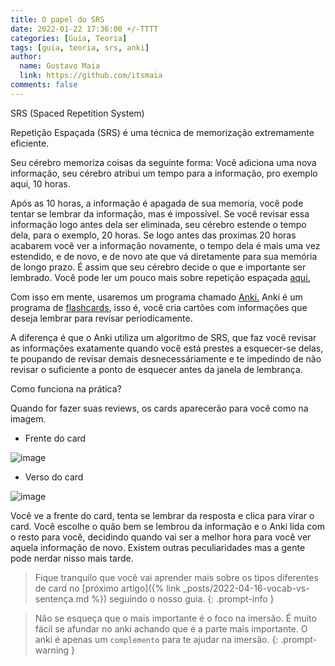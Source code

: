 ```yaml
---
title: O papel do SRS
date: 2022-01-22 17:36:00 +/-TTTT
categories: [Guia, Teoria]
tags: [guia, teoria, srs, anki]
author:
  name: Gustavo Maia
  link: https://github.com/itsmaia
comments: false
---
```


SRS (Spaced Repetition System)

Repetição Espaçada (SRS) é uma técnica de memorização extremamente eficiente.

Seu cérebro memoriza coisas da seguinte forma: Você adiciona uma nova informação, seu cérebro atribui um tempo para a informação, pro exemplo aqui, 10 horas.

Após as 10 horas, a informação é apagada de sua memoria, você pode tentar se lembrar da informação, mas é impossivel. Se você revisar essa informação logo antes dela ser eliminada, seu cérebro estende o tempo dela, para o exemplo, 20 horas. Se logo antes das proximas 20 horas acabarem você ver a informação novamente, o tempo dela é mais uma vez estendido, e de novo, e de novo ate que vá diretamente para sua memória de longo prazo. É assim que seu cérebro decide o que e importante ser lembrado. Você pode ler um pouco mais sobre repetição espaçada [aqui.](https://en.wikipedia.org/wiki/Spaced_repetition)

Com isso em mente, usaremos um programa chamado [Anki.](https://apps.ankiweb.net/) Anki é um programa de [flashcards](https://en.wikipedia.org/wiki/Flashcard), isso é, você cria cartões com informações que deseja lembrar para revisar periodicamente.

A diferença é que o Anki utiliza um algoritmo de SRS, que faz você revisar as informações exatamente quando você está prestes a esquecer-se delas, te poupando de revisar demais desnecessáriamente e te impedindo de não revisar o suficiente a ponto de esquecer antes da janela de lembrança.

Como funciona na prática?

Quando for fazer suas reviews, os cards aparecerão para você como na imagem.

* Frente do card

![image](https://user-images.githubusercontent.com/19489884/150617911-1a049065-018d-46f9-9fd6-3f91b43ef2db.png)

* Verso do card

![image](https://user-images.githubusercontent.com/19489884/150617934-bb390e8e-5745-4575-93e7-63081bcf52b4.png)

Você ve a frente do card, tenta se lembrar da resposta e clica para virar o card. Você escolhe o quão bem se lembrou da informação e o Anki lida com o resto para você, decidindo quando vai ser a melhor hora para você ver aquela informação de novo. Existem outras peculiaridades mas a gente pode nerdar nisso mais tarde.

> Fique tranquilo que você vai aprender mais sobre os tipos diferentes de card no [próximo artigo]({% link _posts/2022-04-16-vocab-vs-sentença.md %}) seguindo o nosso guia.
{: .prompt-info }

> Não se esqueça que o mais importante é o foco na imersão. É muito fácil se afundar no anki achando que é a parte mais importante. O anki é apenas um `complemento` para te ajudar na imersão.
{: .prompt-warning }